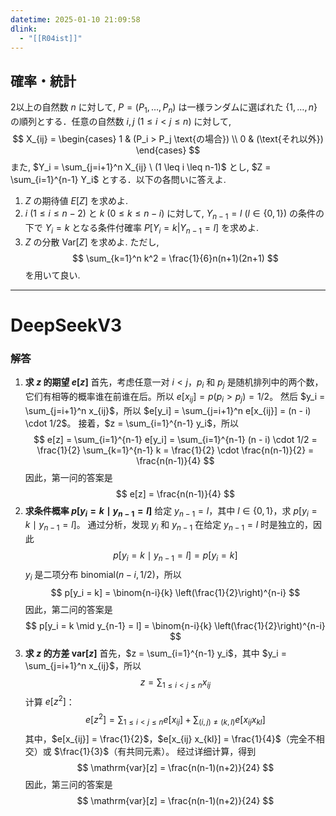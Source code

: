 ```yaml
---
datetime: 2025-01-10 21:09:58
dlink:
  - "[[R04ist]]"
---
```

## 確率・統計
2以上の自然数 $n$ に対して, $P = (P_1, \dots, P_n)$ は一様ランダムに選ばれた $\{1, \dots, n\}$ の順列とする．任意の自然数 $i, j \ (1 \leq i < j \leq n)$ に対して, 
$$
X_{ij} =
\begin{cases} 
1 & (P_i > P_j \text{の場合}) \\
0 & (\text{それ以外})
\end{cases}
$$
また, $Y_i = \sum_{j=i+1}^n X_{ij} \ (1 \leq i \leq n-1)$ とし, $Z = \sum_{i=1}^{n-1} Y_i$ とする．以下の各問いに答えよ. 
1. $Z$ の期待値 $E[Z]$ を求めよ. 
2. $i \ (1 \leq i \leq n-2)$ と $k \ (0 \leq k \leq n-i)$ に対して, $Y_{n-1} = l \ (l \in \{0, 1\})$ の条件の下で $Y_i = k$ となる条件付確率 $P[Y_i = k | Y_{n-1} = l]$ を求めよ. 
3. $Z$ の分散 $\mathrm{Var}[Z]$ を求めよ. ただし, 
$$
\sum_{k=1}^n k^2 = \frac{1}{6}n(n+1)(2n+1)
$$
を用いて良い.

---
# DeepSeekV3
### 解答
1. **求 $z$ 的期望 $e[z]$**
   首先，考虑任意一对 $i < j$，$p_i$ 和 $p_j$ 是随机排列中的两个数，它们有相等的概率谁在前谁在后。所以 $e[x_{ij}] = p(p_i > p_j) = 1/2$。
   然后 $y_i = \sum_{j=i+1}^n x_{ij}$，所以 $e[y_i] = \sum_{j=i+1}^n e[x_{ij}] = (n - i) \cdot 1/2$。
   接着，$z = \sum_{i=1}^{n-1} y_i$，所以
   $$
   e[z] = \sum_{i=1}^{n-1} e[y_i] = \sum_{i=1}^{n-1} (n - i) \cdot 1/2 = \frac{1}{2} \sum_{k=1}^{n-1} k = \frac{1}{2} \cdot \frac{n(n-1)}{2} = \frac{n(n-1)}{4}
   $$
   因此，第一问的答案是
   $$
   e[z] = \frac{n(n-1)}{4}
   $$
2. **求条件概率 $p[y_i = k \mid y_{n-1} = l]$**
   给定 $y_{n-1} = l$，其中 $l \in \{0, 1\}$，求 $p[y_i = k \mid y_{n-1} = l]$。
   通过分析，发现 $y_i$ 和 $y_{n-1}$ 在给定 $y_{n-1} = l$ 时是独立的，因此
   $$
   p[y_i = k \mid y_{n-1} = l] = p[y_i = k]
   $$
   $y_i$ 是二项分布 $\text{binomial}(n - i, 1/2)$，所以
   $$
   p[y_i = k] = \binom{n-i}{k} \left(\frac{1}{2}\right)^{n-i}
   $$
   因此，第二问的答案是
   $$
   p[y_i = k \mid y_{n-1} = l] = \binom{n-i}{k} \left(\frac{1}{2}\right)^{n-i}
   $$
3. **求 $z$ 的方差 $\mathrm{var}[z]$**
   首先，$z = \sum_{i=1}^{n-1} y_i$，其中 $y_i = \sum_{j=i+1}^n x_{ij}$，所以
   $$
   z = \sum_{1 \leq i < j \leq n} x_{ij}
   $$
   计算 $e[z^2]$：
   $$
   e[z^2] = \sum_{1 \leq i < j \leq n} e[x_{ij}] + \sum_{(i,j) \neq (k,l)} e[x_{ij} x_{kl}]
   $$
   其中，$e[x_{ij}] = \frac{1}{2}$，$e[x_{ij} x_{kl}] = \frac{1}{4}$（完全不相交）或 $\frac{1}{3}$（有共同元素）。
   经过详细计算，得到
   $$
   \mathrm{var}[z] = \frac{n(n-1)(n+2)}{24}
   $$
   因此，第三问的答案是
   $$
   \mathrm{var}[z] = \frac{n(n-1)(n+2)}{24}
   $$